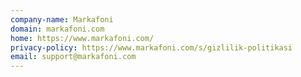 ```yaml
---
company-name: Markafoni
domain: markafoni.com
home: https://www.markafoni.com/
privacy-policy: https://www.markafoni.com/s/gizlilik-politikasi
email: support@markafoni.com
---
```




